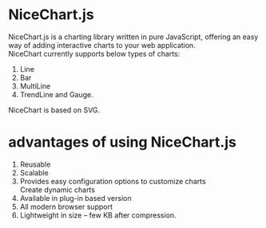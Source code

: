 # NiceChart.js
NiceChart.js is a charting library written in pure JavaScript, offering an easy way of adding interactive charts to your web application.<br />
NiceChart currently supports below types of charts:<br />
1. Line<br /> 
2. Bar<br />
3. MultiLine<br />
4. TrendLine and Gauge.<br />

NiceChart is based on SVG.

# advantages of using NiceChart.js
1. Reusable <br />
2. Scalable<br />
3. Provides easy configuration options to customize charts<br /> Create dynamic charts<br />
4. Available in plug-in based version<br />
5. All modern browser support<br />
6. Lightweight in size – few KB after compression.
